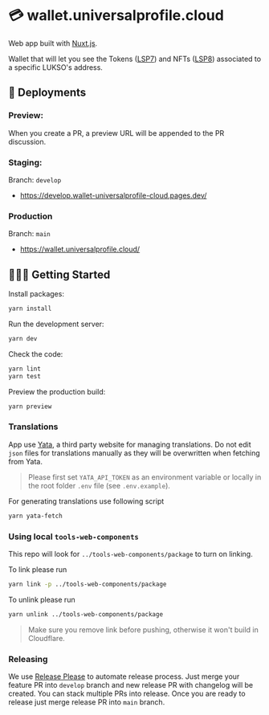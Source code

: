 # 💳 wallet.universalprofile.cloud

Web app built with [Nuxt.js](https://nuxt.com/).

Wallet that will let you see the Tokens ([LSP7](https://docs.lukso.tech/standards/nft-2.0/LSP7-Digital-Asset)) and NFTs ([LSP8](https://docs.lukso.tech/standards/nft-2.0/LSP8-Identifiable-Digital-Asset)) associated to a specific LUKSO's address.

## 🚀 Deployments

### Preview:

When you create a PR, a preview URL will be appended to the PR discussion.

### Staging:

Branch: `develop`

- <https://develop.wallet-universalprofile-cloud.pages.dev/>

### Production

Branch: `main`

- <https://wallet.universalprofile.cloud/>

## 🧑🏻‍💻 Getting Started

Install packages:

```sh
yarn install
```

Run the development server:

```sh
yarn dev
```

Check the code:

```sh
yarn lint
yarn test
```

Preview the production build:

```sh
yarn preview
```

### Translations

App use [Yata](https://www.yatapp.net/), a third party website for managing translations. Do not edit `json` files for translations manually as they will be overwritten when fetching from Yata.

> Please first set `YATA_API_TOKEN` as an environment variable or locally in the root folder `.env` file (see `.env.example`).

For generating translations use following script

```sh
yarn yata-fetch
```

### Using local `tools-web-components`

This repo will look for `../tools-web-components/package` to turn on linking.

To link please run

```sh
yarn link -p ../tools-web-components/package
```

To unlink please run

```sh
yarn unlink ../tools-web-components/package
```

> Make sure you remove link before pushing, otherwise it won't build in Cloudflare.

### Releasing

We use [Release Please](https://github.com/googleapis/release-please) to automate release process. Just merge your feature PR into `develop` branch and new release PR with changelog will be created. You can stack multiple PRs into release.
Once you are ready to release just merge release PR into `main` branch.

